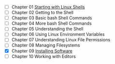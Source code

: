 - [ ] Chapter 01 [Starting with Linux Shells](./chapter_01.md)
- [ ] Chapter 02 Getting to the Shell
- [ ] Chapter 03 Basic bash Shell Commands
- [ ] Chapter 04 More bash Shell Commands
- [ ] Chapter 05 Understanding the Shell
- [ ] Chapter 06 Using Linux Environment Variables
- [ ] Chapter 07 Understanding Linux File Permissions
- [ ] Chapter 08 Managing Filesystems
- [x] Chapter 09 [Installing Software](./chapter_09.md)
- [ ] Chapter 10 Working with Editors